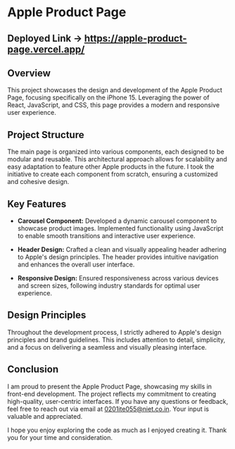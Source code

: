 # Apple Product Page

## Deployed Link -> https://apple-product-page.vercel.app/
## Overview

This project showcases the design and development of the Apple Product Page, focusing specifically on the iPhone 15. Leveraging the power of React, JavaScript, and CSS, this page provides a modern and responsive user experience.

## Project Structure

The main page is organized into various components, each designed to be modular and reusable. This architectural approach allows for scalability and easy adaptation to feature other Apple products in the future. I took the initiative to create each component from scratch, ensuring a customized and cohesive design.


## Key Features

- **Carousel Component:** Developed a dynamic carousel component to showcase product images. Implemented functionality using JavaScript to enable smooth transitions and interactive user experience.

- **Header Design:** Crafted a clean and visually appealing header adhering to Apple's design principles. The header provides intuitive navigation and enhances the overall user interface.

- **Responsive Design:** Ensured responsiveness across various devices and screen sizes, following industry standards for optimal user experience.

## Design Principles

Throughout the development process, I strictly adhered to Apple's design principles and brand guidelines. This includes attention to detail, simplicity, and a focus on delivering a seamless and visually pleasing interface.

## Conclusion

I am proud to present the Apple Product Page, showcasing my skills in front-end development. The project reflects my commitment to creating high-quality, user-centric interfaces. If you have any questions or feedback, feel free to reach out via email at 0201ite055@niet.co.in. Your input is valuable and appreciated.

I hope you enjoy exploring the code as much as I enjoyed creating it. Thank you for your time and consideration.
